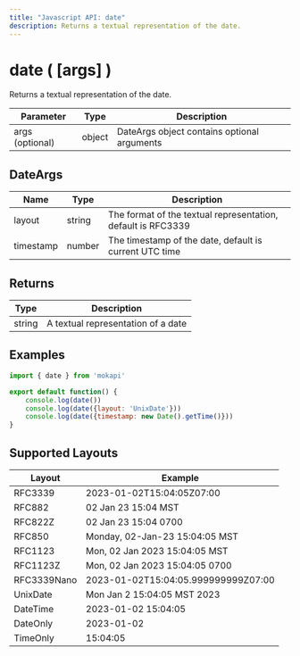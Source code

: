 ```yaml
---
title: "Javascript API: date"
description: Returns a textual representation of the date.
---
```

# date ( [args] )

Returns a textual representation of the date.

| Parameter       | Type   | Description                                 |
|-----------------|--------|---------------------------------------------|
| args (optional) | object | DateArgs object contains optional arguments |

## DateArgs

| Name      | Type   | Description                                                  |
|-----------|--------|--------------------------------------------------------------|
| layout    | string | The format of the textual representation, default is RFC3339 |
| timestamp | number | The timestamp of the date, default is current UTC time       |

## Returns

| Type     | Description                         |
|----------|-------------------------------------|
| string   | A textual representation of a date  |

## Examples

```javascript
import { date } from 'mokapi'

export default function() {
    console.log(date())
    console.log(date({layout: 'UnixDate'}))
    console.log(date({timestamp: new Date().getTime()}))
}
```

## Supported Layouts

| Layout      | Example                             |
|-------------|-------------------------------------|
| RFC3339     | 2023-01-02T15:04:05Z07:00           |
| RFC882      | 02 Jan 23 15:04 MST                 |
| RFC822Z     | 02 Jan 23 15:04 0700                |
| RFC850      | Monday, 02-Jan-23 15:04:05 MST      |
| RFC1123     | Mon, 02 Jan 2023 15:04:05 MST       |
| RFC1123Z    | Mon, 02 Jan 2023 15:04:05 0700      |
| RFC3339Nano | 2023-01-02T15:04:05.999999999Z07:00 |
| UnixDate    | Mon Jan 2 15:04:05 MST 2023         |
| DateTime    | 2023-01-02 15:04:05                 |
| DateOnly    | 2023-01-02                          |
| TimeOnly    | 15:04:05                            |
